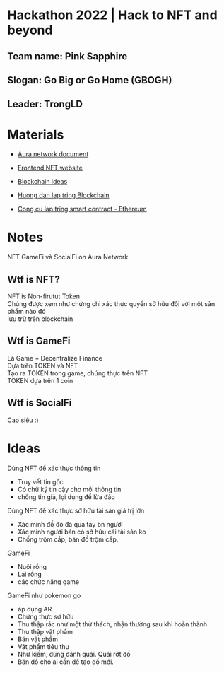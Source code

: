 
# Hackathon 2022 | Hack to NFT and beyond

## Team name: Pink Sapphire
## Slogan: Go Big or Go Home (GBOGH)
## Leader: TrongLD

# Materials

- [Aura network document](https://docs.aura.network/)
- [Frontend NFT website](https://www.behance.net/gallery/145051957/Neon-NFTs-website)
- [Blockchain ideas](https://www.legalzoom.com/articles/31-blockchain-business-ideas-to-capitalize-on-in-2021)

- [Huong dan lap tring Blockchain](https://vn.bitdegree.org/huong-dan/lap-trinh-blockchain/)
- [Cong cu lap tring smart contract - Ethereum](https://nhatky.dev/2019/06/28/tron-bo-cong-cu-lap-trinh-smart-contract-ethereum/)

# Notes

NFT GameFi và SocialFi on Aura Network.

## Wtf is NFT?

NFT is Non-firutut Token  
Chúng được xem như chứng chỉ xác thực quyền sở hữu đối với một sản phẩm nào đó  
lưu trữ trên blockchain  


## Wtf is GameFi

Là Game + Decentralize Finance  
Dựa trên TOKEN và NFT  
Tạo ra TOKEN trong game, chứng thực trên NFT  
TOKEN dựa trên 1 coin  


## Wtf is SocialFi

Cao siêu :)


# Ideas

Dùng NFT để xác thực thông tin
+ Truy vết tin gốc
+ Có chữ ký tin cậy cho mỗi thông tin 
+ chống tin giả, lợi dụng để lừa đảo

Dùng NFT để xác thực sở hữu tài sản giá trị lớn
+ Xác minh đồ đó đã qua tay bn người
+ Xác minh người bán có sở hữu cái tài sản ko
+ Chống trộm cắp, bán đồ trộm cắp.

GameFi
+ Nuôi rồng
+ Lai rồng
+ các chức năng game

GameFi như pokemon go
+ áp dụng AR
+ Chứng thực sở hữu
+ Thu thập rác như một thử thách, nhận thưởng sau khi hoàn thành.
+ Thu thập vật phẩm
+ Bán vật phẩm
+ Vật phẩm tiêu thụ
+ Như kiếm, dùng đánh quái. Quái rớt đồ
+ Bán đồ cho ai cần để tạo đồ mới.
















